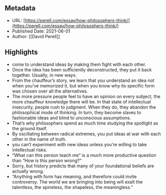 ## Metadata
* URL: [https://perell.com/essay/how-philosophers-think/](https://perell.com/essay/how-philosophers-think/)
* Published Date: 2021-06-01
* Author: [[David Perell]]

## Highlights
* come to understand ideas by making them fight with each other.
* Once the idea has been sufficiently deconstructed, they put it back together. Usually, in new ways.
* From the chauffeur’s story, we learn that you understand an idea not when you’ve memorized it, but when you know why its specific form was chosen over all the alternatives.
* The more pressure people feel to have an opinion on every subject, the more chauffeur knowledge there will be. In that state of intellectual insecurity, people rush to judgment. When they do, they abandon the philosophical mode of thinking. In turn, they become slaves to fashionable ideas and blind to unconscious assumptions.
* That’s why philosophers spend as much time studying the spotlight as the ground itself.
* By oscillating between radical extremes, you put ideas at war with each other in the name of truth.
* you can’t experiment with new ideas unless you’re willing to take intellectual risks.
* “What can this person teach me” is a much more productive question than “How is this person wrong?”
* Sorry, but history predicts that many of your foundational beliefs are actually wrong.
* “Anything with form has meaning, and therefore could invite controversy. The world we are bringing into being will exalt the talentless, the spineless, the shapeless, the meaningless.”
